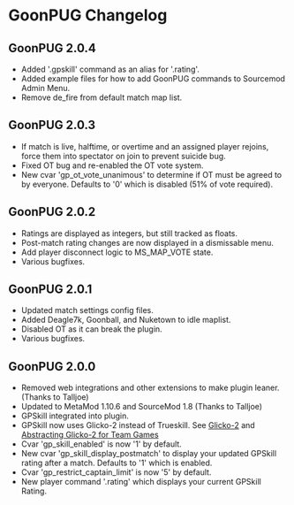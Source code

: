 # GoonPUG Changelog

## GoonPUG 2.0.4
* Added '.gpskill' command as an alias for '.rating'.
* Added example files for how to add GoonPUG commands to Sourcemod Admin Menu.
* Remove de_fire from default match map list.

## GoonPUG 2.0.3
* If match is live, halftime, or overtime and an assigned player rejoins, force them into spectator on join to prevent suicide bug.
* Fixed OT bug and re-enabled the OT vote system.
* New cvar 'gp\_ot\_vote\_unanimous' to determine if OT must be agreed to by everyone. Defaults to '0' which is disabled (51% of vote required).

## GoonPUG 2.0.2
* Ratings are displayed as integers, but still tracked as floats.
* Post-match rating changes are now displayed in a dismissable menu.
* Add player disconnect logic to MS_MAP_VOTE state.
* Various bugfixes.

## GoonPUG 2.0.1
* Updated match settings config files.
* Added Deagle7k, Goonball, and Nuketown to idle maplist.
* Disabled OT as it can break the plugin.
* Various bugfixes.

## GoonPUG 2.0.0
* Removed web integrations and other extensions to make plugin leaner. (Thanks to Talljoe)
* Updated to MetaMod 1.10.6 and SourceMod 1.8 (Thanks to Talljoe)
* GPSkill integrated into plugin.
* GPSkill now uses Glicko-2 instead of Trueskill. See [Glicko-2](http://www.glicko.net/glicko/glicko2.pdf) and [Abstracting Glicko-2 for Team Games](http://rhetoricstudios.com/downloads/AbstractingGlicko2ForTeamGames.pdf)
* Cvar 'gp\_skill\_enabled' is now '1' by default.
* New cvar 'gp\_skill\_display\_postmatch' to display your updated GPSkill rating after a match. Defaults to '1' which is enabled.
* Cvar 'gp\_restrict\_captain\_limit' is now '5' by default.
* New player command '.rating' which displays your current GPSkill Rating.
